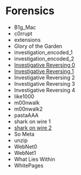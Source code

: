 # Forensics

* B1g\_Mac
* c0rrupt
* extensions
* Glory of the Garden
* investigation\_encoded\_1
* investigation\_encoded\_2
* [Investigative Reversing 0](./Investigative-Reversing-0/README.md)
* [Investigative Reversing 1](./Investigative-Reversing-1/README.md)
* Investigative Reversing 2
* Investigative Reversing 3
* Investigative Reversing 4
* like1000
* m00nwalk
* m00nwalk2
* pastaAAA
* shark on wire 1
* [shark on wire 2](./shark-on-wire-2/README.md)
* So Meta
* unzip
* WebNet0
* WebNet1
* What Lies Within
* WhitePages
